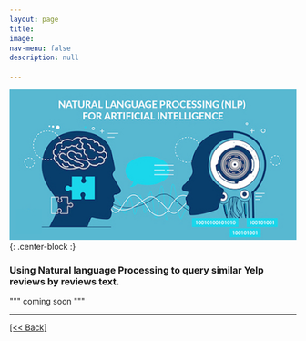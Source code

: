 ```yaml
---
layout: page
title:
image: 
nav-menu: false
description: null

---
```


![NLP](https://github.com/CVanchieri/DSPortfolio/blob/gh-pages/assets/images/nlp.jpg?raw=true?){: .center-block :}

### Using Natural language Processing to query similar Yelp reviews by reviews text.

""" coming soon """




---
[[<< Back]](https://cvanchieri.github.io/DSPortfolio/a_machinelearning.html)
